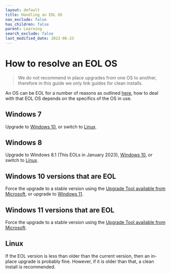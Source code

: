 ```yaml
---
layout: default
title: Handling an EOL OS
nav_exclude: false
has_children: false
parent: Learning
search_exclude: false
last_modified_date: 2022-06-23
---
```


# How to resolve an EOL OS

> We do not recommend in place upgrades from one OS to another, therefore in this guide we only link guides for clean installs.

An OS can be EOL for a number of reasons as outlined [here](/docs/meta/supported-os#no-support), how to deal with that EOL OS depends on the specifics of the OS in use.

## Windows 7
Upgrade to [Windows 10](/docs/installations/install-10), or switch to [Linux](/docs/installations/install-linux).

## Windows 8
Upgrade to Windows 8.1 (This EOLs in January 2023), [Windows 10](/docs/installations/install-10), or switch to [Linux](/docs/installations/install-linux).

## Windows 10 versions that are EOL
Force the upgrade to a stable version using the [Upgrade Tool available from Microsoft](https://www.microsoft.com/en-us/software-download/windows10), or upgrade to [Windows 11](/docs/installations/install-11).

## Windows 11 versions that are EOL
Force the upgrade to a stable version using the [Upgrade Tool available from Microsoft](https://www.microsoft.com/en-us/software-download/windows11).

## Linux
If the EOL version is less than older than the current version, then an in-place upgrade is probably fine. However, if it is older than that, a clean install is recommended.
